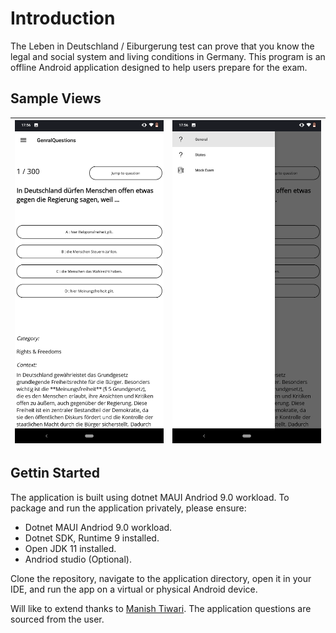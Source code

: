 # Introduction

The Leben in Deutschland / Eiburgerung test can prove that you know the legal and social system and living conditions in Germany. This program is an offline Android application designed to help users prepare for the exam.

## Sample Views

| ![general questions view](SampleView/home-page.png) | ![general questions view](SampleView/Modal-page.png)|
| ------- | --- |

## Gettin Started

The application is built using dotnet MAUI Andriod 9.0 workload. To package and run the application privately, please ensure:

- Dotnet MAUI Andriod 9.0 workload.
- Dotnet SDK, Runtime 9 installed.
- Open JDK 11 installed.
- Andriod studio (Optional).

Clone the repository, navigate to the application directory, open it in your IDE, and run the app on a virtual or physical Android device.

Will like to extend thanks to [Manish Tiwari](https://github.com/leben-in-deutschland/leben-in-deutschland-app). The application questions are sourced from the user.
